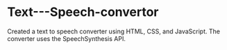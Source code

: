 # Text---Speech-convertor
Created a text to speech converter using HTML, CSS, and JavaScript. The converter uses the SpeechSynthesis API.
